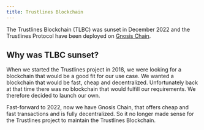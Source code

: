 ```yaml
---
title: Trustlines Blockchain
---
```


The Trustlines Blockchain (TLBC) was sunset in December 2022 and the Trustlines Protocol
have been deployed on [Gnosis Chain](https://www.gnosis.io).

## Why was TLBC sunset?
When we started the Trustlines project in 2018, we were looking for a blockchain that would
be a good fit for our use case. We wanted a blockchain that would be fast, cheap and
decentralized. Unfortunately back at that time there was no blockchain that would fulfill
our requirements. We therefore decided to launch our own. 

Fast-forward to 2022, now we have Gnosis Chain, that offers cheap and fast transactions and is fully decentralized.
So it no longer made sense for the Trustlines project to maintain the Trustlines Blockchain.
